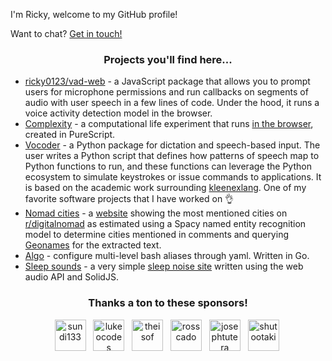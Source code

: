 I'm Ricky, welcome to my GitHub profile!

Want to chat? [Get in touch!](mailto:rickycontact9@gmail.com)

<h3 align="center">Projects you'll find here...</h3>

- [ricky0123/vad-web](https://github.com/ricky0123/vad) - a JavaScript package that allows you to prompt users for microphone permissions and run callbacks on segments of audio with user speech in a few lines of code. Under the hood, it runs a voice activity detection model in the browser.
- [Complexity](https://github.com/ricky0123/complexity) - a computational life experiment that runs [in the browser](https://www.complexity.ricky0123.com), created in PureScript.
- [Vocoder](https://github.com/ricky0123/vocoder) - a Python package for dictation and speech-based input. The user writes a Python script that defines how patterns of speech map to Python functions to run, and these functions can leverage the Python ecosystem to simulate keystrokes or issue commands to applications. It is based on the academic work surrounding [kleenexlang](https://kleenexlang.org). One of my favorite software projects that I have worked on :ok_hand:
- [Nomad cities](https://github.com/ricky0123/nomad-cities) - a [website](https://www.spikynomadball.ricky0123.com/) showing the most mentioned cities on [r/digitalnomad](https://www.reddit.com/r/digitalnomad/) as estimated using a Spacy named entity recognition model to determine cities mentioned in comments and querying [Geonames](https://www.geonames.org/) for the extracted text.
- [Algo](https://github.com/ricky0123/algo) - configure multi-level bash aliases through yaml. Written in Go.
- [Sleep sounds](https://github.com/ricky0123/sleep-sounds) - a very simple [sleep noise site](https://www.sleep-sounds.ricky0123.com/) written using the web audio API and SolidJS.

<h3 align="center">Thanks a ton to these sponsors!</h3>

<p align="center">
<!-- sponsors -->
  &nbsp;&nbsp;<a href="https://github.com/sundi133"><img src="https://github.com/sundi133.png" width="50px" alt="sundi133" /></a>
  &nbsp;&nbsp;<a href="https://github.com/lukeocodes"><img src="https://github.com/lukeocodes.png" width="50px" alt="lukeocodes" /></a>
  &nbsp;&nbsp;<a href="https://github.com/theisof"><img src="https://github.com/theisof.png" width="50px" alt="theisof" /></a>
  &nbsp;&nbsp;<a href="https://github.com/rosscado"><img src="https://github.com/rosscado.png" width="50px" alt="rosscado" /></a>
  &nbsp;&nbsp;<a href="https://github.com/josephtutera"><img src="https://github.com/josephtutera.png" width="50px" alt="josephtutera" /></a>
  &nbsp;&nbsp;<a href="https://github.com/shutootaki"><img src="https://github.com/shutootaki.png" width="50px" alt="shutootaki" /></a>
  &nbsp;&nbsp;
<!-- sponsors -->
</p>
